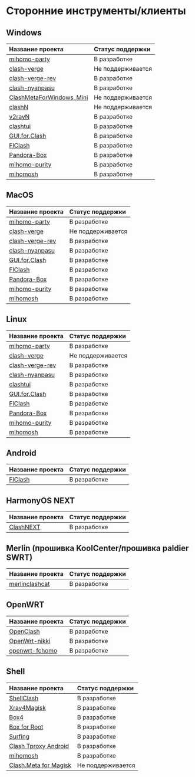 # Сторонние инструменты/клиенты

## Windows

|Название проекта | Статус поддержки |
|:----|:----|
|[mihomo-party](https://github.com/mihomo-party-org/mihomo-party)|В разработке |
|[clash-verge](https://github.com/MetaCubeX/clash-verge)|Не поддерживается |
|[clash-verge-rev](https://github.com/clash-verge-rev/clash-verge-rev)|В разработке |
|[clash-nyanpasu](https://github.com/keiko233/clash-nyanpasu)|В разработке |
|[ClashMetaForWindows_Mini](https://github.com/kogekiplay/ClashMetaForWindows_Mini)|Не поддерживается |
|[clashN](https://github.com/2dust/clashN)|Не поддерживается |
|[v2rayN](https://github.com/2dust/v2rayN)|В разработке |
|[clashtui](https://github.com/JohanChane/clashtui)|В разработке |
|[GUI.for.Clash](https://github.com/GUI-for-Cores/GUI.for.Clash)|В разработке |
|[FlClash](https://github.com/chen08209/FlClash)|В разработке |
|[Pandora-Box](https://github.com/snakem982/Pandora-Box)|В разработке |
|[mihomo-purity](https://github.com/mihomo-purity/mihomo-purity)|В разработке |
|[mihomosh](https://github.com/SamuNatsu/mihomosh)|В разработке |

## MacOS

|Название проекта | Статус поддержки |
|:----|:----|
|[mihomo-party](https://github.com/mihomo-party-org/mihomo-party)|В разработке |
|[clash-verge](https://github.com/MetaCubeX/clash-verge)|Не поддерживается |
|[clash-verge-rev](https://github.com/clash-verge-rev/clash-verge-rev)|В разработке |
|[clash-nyanpasu](https://github.com/keiko233/clash-nyanpasu)|В разработке |
|[GUI.for.Clash](https://github.com/GUI-for-Cores/GUI.for.Clash)|В разработке |
|[FlClash](https://github.com/chen08209/FlClash)|В разработке |
|[Pandora-Box](https://github.com/snakem982/Pandora-Box)|В разработке |
|[mihomo-purity](https://github.com/mihomo-purity/mihomo-purity)|В разработке |
|[mihomosh](https://github.com/SamuNatsu/mihomosh)|В разработке |

## Linux

|Название проекта | Статус поддержки |
|:----|:----|
|[mihomo-party](https://github.com/mihomo-party-org/mihomo-party)|В разработке |
|[clash-verge](https://github.com/MetaCubeX/clash-verge)|Не поддерживается |
|[clash-verge-rev](https://github.com/clash-verge-rev/clash-verge-rev)|В разработке |
|[clash-nyanpasu](https://github.com/keiko233/clash-nyanpasu)|В разработке |
|[clashtui](https://github.com/JohanChane/clashtui)|В разработке |
|[GUI.for.Clash](https://github.com/GUI-for-Cores/GUI.for.Clash)|В разработке |
|[FlClash](https://github.com/chen08209/FlClash)|В разработке |
|[Pandora-Box](https://github.com/snakem982/Pandora-Box)|В разработке |
|[mihomo-purity](https://github.com/mihomo-purity/mihomo-purity)|В разработке |
|[mihomosh](https://github.com/SamuNatsu/mihomosh)|В разработке |

## Android

|Название проекта | Статус поддержки |
|:----|:----|
|[FlClash](https://github.com/chen08209/FlClash)|В разработке |

## HarmonyOS NEXT

|Название проекта | Статус поддержки |
|:----|:----|
|[ClashNEXT](https://github.com/xiaobaigroup/ClashNEXT)|В разработке |

## Merlin (прошивка KoolCenter/прошивка paldier SWRT)

|Название проекта | Статус поддержки |
|:----|:----|
|[merlinclashcat](https://t.me/merlinclashcat)|В разработке|

## OpenWRT

|Название проекта | Статус поддержки |
|:----|:----|
|[OpenClash](https://github.com/vernesong/OpenClash)|В разработке |
|[OpenWrt-nikki](https://github.com/nikkinikki-org/OpenWrt-nikki)|В разработке |
|[openwrt-fchomo](https://github.com/fcshark-org/openwrt-fchomo)|В разработке|

## Shell

|Название проекта | Статус поддержки |
|:----|:----|
|[ShellClash](https://github.com/juewuy/ShellClash)|В разработке |
|[Xray4Magisk](https://github.com/Asterisk4Magisk/Xray4Magisk)|В разработке |
|[Box4](https://github.com/CHIZI-0618/box4magisk)|В разработке |
|[Box for Root](https://github.com/taamarin/box_for_magisk)|В разработке |
|[Surfing](https://github.com/MoGuangYu/Surfing)|В разработке |
|[Clash Tproxy Android](https://t.me/e58695/59)|В разработке |
|[mihomosh](https://github.com/SamuNatsu/mihomosh)|В разработке |
|[Clash.Meta for Magisk](https://t.me/MagiskChangeKing/126)|Не поддерживается | 
